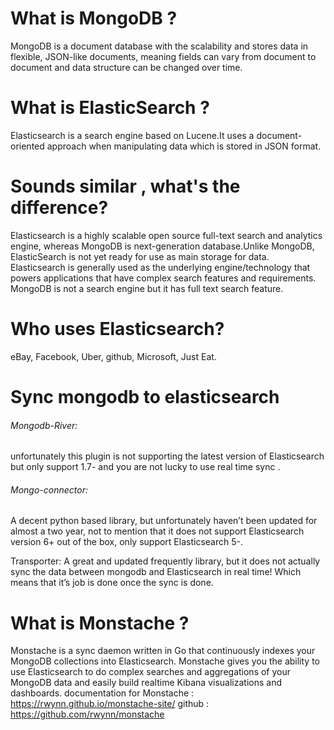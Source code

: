 
# What is MongoDB ?
MongoDB is a document database with the scalability and stores data in flexible, JSON-like documents, meaning fields can vary from document to document and data structure can be changed over time.
# What is ElasticSearch ?
Elasticsearch is a search engine based on Lucene.It uses a document-oriented approach when manipulating data which is stored in JSON format.
# Sounds similar , what's the difference?
Elasticsearch is a highly scalable open source full-text search and analytics engine, whereas MongoDB is next-generation database.Unlike MongoDB, ElasticSearch is not yet ready for use as main storage for data.
Elasticsearch is generally used as the underlying engine/technology that powers applications that have complex search features and requirements. MongoDB is not a search engine but it has full text search feature.
# Who uses Elasticsearch?
eBay, Facebook, Uber, github, Microsoft, Just Eat.

# Sync mongodb to elasticsearch

<h6 color="red">Mongodb-River:</h6>
unfortunately this plugin is not supporting the latest version of Elasticsearch but only support 1.7- and you are not lucky to use real time sync .

<h6 color="red">Mongo-connector:</h6>
A decent python based library, but unfortunately haven’t been updated for almost a two year, not to mention that it does not support Elasticsearch version 6+ out of the box, only support Elasticsearch 5-.

Transporter:
A great and updated frequently library, but it does not actually sync the data between mongodb and Elasticsearch in real time! Which means that it’s job is done once the sync is done. 

# What is Monstache ?
Monstache is a sync daemon written in Go that continuously indexes your MongoDB collections into Elasticsearch. Monstache gives you the ability to use Elasticsearch to do complex searches and aggregations of your MongoDB data and easily build realtime Kibana visualizations and dashboards.
documentation for Monstache : https://rwynn.github.io/monstache-site/
github : https://github.com/rwynn/monstache

